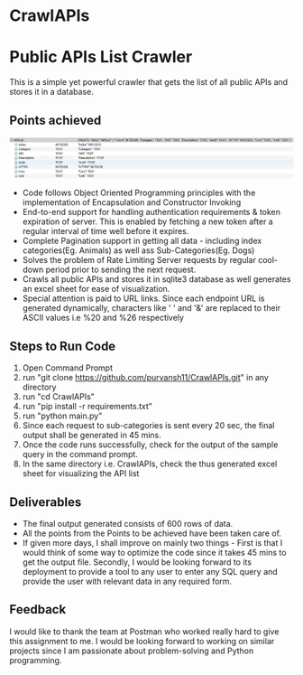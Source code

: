# CrawlAPIs

Public APIs List Crawler
=======================
This is a simple yet powerful crawler that gets the list of all public APIs and stores it in a database. 

Points achieved
--------

![SchemaDiagram](/assets/Schema.png)
    

* Code follows Object Oriented Programming principles with the implementation of Encapsulation and Constructor Invoking
* End-to-end support for handling authentication requirements & token expiration of server. This is enabled by fetching a new token after a regular interval of time well before it expires.
* Complete Pagination support in getting all data - including index categories(Eg. Animals) as well ass Sub-Categories(Eg. Dogs)
* Solves the problem of Rate Limiting Server requests by regular cool-down period prior to sending the next request.
* Crawls all public APIs and stores it in sqlite3 database as well generates an excel sheet for ease of visualization.
* Special attention is paid to URL links. Since each endpoint URL is generated dynamically, characters like ' ' and '&' are replaced to their ASCII values i.e %20 and %26 respectively

Steps to Run Code
-----
1. Open Command Prompt
2. run "git clone https://github.com/purvansh11/CrawlAPIs.git" in any directory
3. run "cd CrawlAPIs"
4. run "pip install -r requirements.txt"
5. run "python main.py"
6. Since each request to sub-categories is sent every 20 sec, the final output shall be generated in 45 mins.
7. Once the code runs successfully, check for the output of the sample query in the command prompt.
8. In the same directory i.e. CrawlAPIs, check the thus generated excel sheet for visualizing the API list

Deliverables
-------------------------
* The final output generated consists of 600 rows of data.
* All the points from the Points to be achieved have been taken care of.
* If given more days, I shall improve on mainly two things - First is that I would think of some way to optimize the code since it takes 45 mins to get the output file. Secondly, I would be looking forward to its deployment to provide a tool to any user to enter any SQL query and provide the user with relevant data in any required form.

Feedback
--------

I would like to thank the team at Postman who worked really hard to give this assignment to me. I would be looking forward to working on similar projects since I am passionate about problem-solving and Python programming. 
